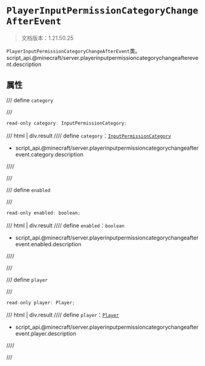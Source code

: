 # `PlayerInputPermissionCategoryChangeAfterEvent`

> 文档版本：1.21.50.25

`PlayerInputPermissionCategoryChangeAfterEvent`类。script_api.@minecraft/server.playerinputpermissioncategorychangeafterevent.description

## 属性

/// define
`category`


///

```js
read-only category: InputPermissionCategory;
```

/// html | div.result
//// define
`category`：[`InputPermissionCategory`](./inputpermissioncategory.md)

- script_api.@minecraft/server.playerinputpermissioncategorychangeafterevent.category.description


////

///


/// define
`enabled`


///

```js
read-only enabled: boolean;
```

/// html | div.result
//// define
`enabled`：`boolean`

- script_api.@minecraft/server.playerinputpermissioncategorychangeafterevent.enabled.description


////

///


/// define
`player`


///

```js
read-only player: Player;
```

/// html | div.result
//// define
`player`：[`Player`](./player.md)

- script_api.@minecraft/server.playerinputpermissioncategorychangeafterevent.player.description


////

///

